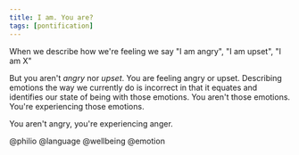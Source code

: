 ```yaml
---
title: I am. You are?
tags: [pontification]
---
```

When we describe how we're feeling we say "I am angry", "I am upset", "I am X"

But you aren't _angry_ nor _upset_. You are feeling angry or upset. Describing emotions the way we currently do is incorrect in that it equates and identifies our state of being with those emotions. You aren't those emotions. You're experiencing those emotions.

You aren't angry, you're experiencing anger.

@philio @language @wellbeing @emotion
